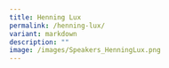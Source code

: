 ```yaml
---
title: Henning Lux
permalink: /henning-lux/
variant: markdown
description: ""
image: /images/Speakers_HenningLux.png
---
```

